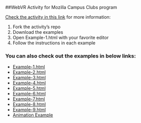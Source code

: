 
##WebVR Activity for Mozilla Campus Clubs program

[Check the activity in this link](https://mozillacampusclubs.github.io/Build-a-Virtual-World/) for more information:
<ol>
<li>Fork the activity’s repo</li>
<li>Download the examples</li>
<li>Open Example-1.html with your favorite editor</li>
<li>Follow the instructions in each example</li>
</ol>

### You can also check out the examples in below links:
 - [Example-1.html](//bhansa.github.io/Web-vr-examples/Example-1.html)
 - [Example-2.html](//bhansa.github.io/Web-vr-examples/Example-2.html)
 - [Example-3.html](//bhansa.github.io/Web-vr-examples/Example-3.html)
 - [Example-4.html](//bhansa.github.io/Web-vr-examples/Example-4.html)
 - [Example-5.html](//bhansa.github.io/Web-vr-examples/Example-5.html)
 - [Example-6.html](//bhansa.github.io/Web-vr-examples/Example-6.html)
 - [Example-7.html](//bhansa.github.io/Web-vr-examples/Example-7.html)
 - [Example-8.html](//bhansa.github.io/Web-vr-examples/Example-8.html)
 - [Example-9.html](//bhansa.github.io/Web-vr-examples/Example-9.html)
 - [Animation Example](//bhansa.github.io/Web-vr-examples/animation-example.html)
